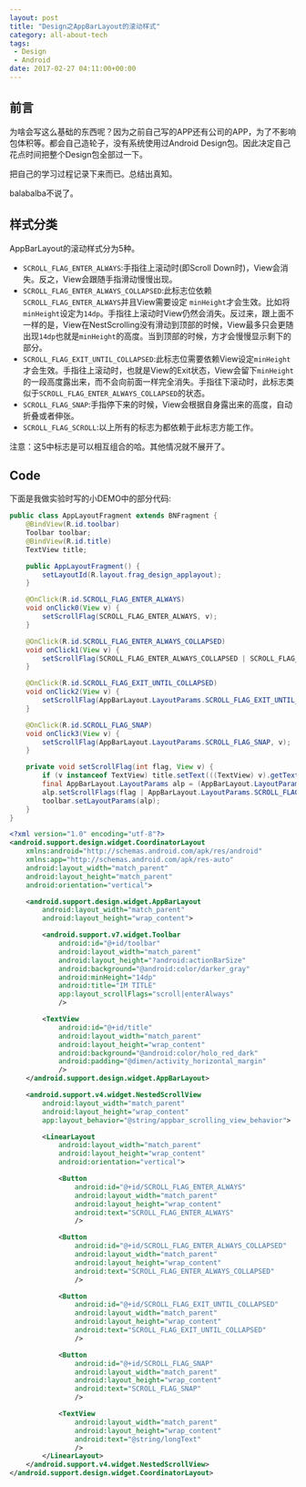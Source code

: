 ```yaml
---
layout: post
title: "Design之AppBarLayout的滚动样式"
category: all-about-tech
tags:
 - Design
 - Android
date: 2017-02-27 04:11:00+00:00
---
```


## 前言

为啥会写这么基础的东西呢？因为之前自己写的APP还有公司的APP，为了不影响包体积等。都会自己造轮子，没有系统使用过Android Design包。因此决定自己花点时间把整个Design包全部过一下。

把自己的学习过程记录下来而已。总结出真知。

balabalba不说了。

## 样式分类

AppBarLayout的滚动样式分为5种。

- `SCROLL_FLAG_ENTER_ALWAYS`:手指往上滚动时(即Scroll Down时)，View会消失。反之，View会跟随手指滑动慢慢出现。
- `SCROLL_FLAG_ENTER_ALWAYS_COLLAPSED`:此标志位依赖`SCROLL_FLAG_ENTER_ALWAYS`并且View需要设定
`minHeight`才会生效。比如将`minHeight`设定为`14dp`。手指往上滚动时View仍然会消失。反过来，跟上面不一样的是，View在NestScrolling没有滑动到顶部的时候，View最多只会更随出现`14dp`也就是`minHeight`的高度。当到顶部的时候，方才会慢慢显示剩下的部分。
- `SCROLL_FLAG_EXIT_UNTIL_COLLAPSED`:此标志位需要依赖View设定`minHeight`才会生效。手指往上滚动时，也就是View的Exit状态，View会留下`minHeight`的一段高度露出来，而不会向前面一样完全消失。手指往下滚动时，此标志类似于`SCROLL_FLAG_ENTER_ALWAYS_COLLAPSED`的状态。
- `SCROLL_FLAG_SNAP`:手指停下来的时候，View会根据自身露出来的高度，自动折叠或者伸张。
- `SCROLL_FLAG_SCROLL`:以上所有的标志为都依赖于此标志方能工作。

注意：这5中标志是可以相互组合的哈。其他情况就不展开了。


## Code

下面是我做实验时写的小DEMO中的部分代码:

~~~Java
public class AppLayoutFragment extends BNFragment {
    @BindView(R.id.toolbar)
    Toolbar toolbar;
    @BindView(R.id.title)
    TextView title;

    public AppLayoutFragment() {
        setLayoutId(R.layout.frag_design_applayout);
    }

    @OnClick(R.id.SCROLL_FLAG_ENTER_ALWAYS)
    void onClick0(View v) {
        setScrollFlag(SCROLL_FLAG_ENTER_ALWAYS, v);
    }

    @OnClick(R.id.SCROLL_FLAG_ENTER_ALWAYS_COLLAPSED)
    void onClick1(View v) {
        setScrollFlag(SCROLL_FLAG_ENTER_ALWAYS_COLLAPSED | SCROLL_FLAG_ENTER_ALWAYS, v);
    }

    @OnClick(R.id.SCROLL_FLAG_EXIT_UNTIL_COLLAPSED)
    void onClick2(View v) {
        setScrollFlag(AppBarLayout.LayoutParams.SCROLL_FLAG_EXIT_UNTIL_COLLAPSED, v);
    }

    @OnClick(R.id.SCROLL_FLAG_SNAP)
    void onClick3(View v) {
        setScrollFlag(AppBarLayout.LayoutParams.SCROLL_FLAG_SNAP, v);
    }

    private void setScrollFlag(int flag, View v) {
        if (v instanceof TextView) title.setText(((TextView) v).getText());
        final AppBarLayout.LayoutParams alp = (AppBarLayout.LayoutParams) toolbar.getLayoutParams();
        alp.setScrollFlags(flag | AppBarLayout.LayoutParams.SCROLL_FLAG_SCROLL);
        toolbar.setLayoutParams(alp);
    }
}
~~~

~~~XML
<?xml version="1.0" encoding="utf-8"?>
<android.support.design.widget.CoordinatorLayout
    xmlns:android="http://schemas.android.com/apk/res/android"
    xmlns:app="http://schemas.android.com/apk/res-auto"
    android:layout_width="match_parent"
    android:layout_height="match_parent"
    android:orientation="vertical">

    <android.support.design.widget.AppBarLayout
        android:layout_width="match_parent"
        android:layout_height="wrap_content">

        <android.support.v7.widget.Toolbar
            android:id="@+id/toolbar"
            android:layout_width="match_parent"
            android:layout_height="?android:actionBarSize"
            android:background="@android:color/darker_gray"
            android:minHeight="14dp"
            android:title="IM TITLE"
            app:layout_scrollFlags="scroll|enterAlways"
            />

        <TextView
            android:id="@+id/title"
            android:layout_width="match_parent"
            android:layout_height="wrap_content"
            android:background="@android:color/holo_red_dark"
            android:padding="@dimen/activity_horizontal_margin"
            />
    </android.support.design.widget.AppBarLayout>

    <android.support.v4.widget.NestedScrollView
        android:layout_width="match_parent"
        android:layout_height="wrap_content"
        app:layout_behavior="@string/appbar_scrolling_view_behavior">

        <LinearLayout
            android:layout_width="match_parent"
            android:layout_height="wrap_content"
            android:orientation="vertical">

            <Button
                android:id="@+id/SCROLL_FLAG_ENTER_ALWAYS"
                android:layout_width="match_parent"
                android:layout_height="wrap_content"
                android:text="SCROLL_FLAG_ENTER_ALWAYS"
                />

            <Button
                android:id="@+id/SCROLL_FLAG_ENTER_ALWAYS_COLLAPSED"
                android:layout_width="match_parent"
                android:layout_height="wrap_content"
                android:text="SCROLL_FLAG_ENTER_ALWAYS_COLLAPSED"
                />

            <Button
                android:id="@+id/SCROLL_FLAG_EXIT_UNTIL_COLLAPSED"
                android:layout_width="match_parent"
                android:layout_height="wrap_content"
                android:text="SCROLL_FLAG_EXIT_UNTIL_COLLAPSED"
                />

            <Button
                android:id="@+id/SCROLL_FLAG_SNAP"
                android:layout_width="match_parent"
                android:layout_height="wrap_content"
                android:text="SCROLL_FLAG_SNAP"
                />

            <TextView
                android:layout_width="match_parent"
                android:layout_height="wrap_content"
                android:text="@string/longText"
                />
        </LinearLayout>
    </android.support.v4.widget.NestedScrollView>
</android.support.design.widget.CoordinatorLayout>
~~~


